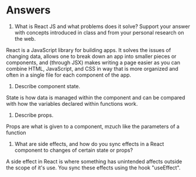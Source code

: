 # Answers

1. What is React JS and what problems does it solve? Support your answer with concepts introduced in class and from your personal research on the web.

React is a JavaScript library for building apps. It solves the issues of changing data, allows one to break down an app into smaller pieces or components, and (through JSX) makes writing a page easier as you can combine HTML, JavaScript, and CSS in way that is more organized and often in a single file for each component of the app.

1. Describe component state.

State is how data is managed within the component and can be compared with how the variables declared within functions work.

1. Describe props.

Props are what is given to a component, mzuch like the parameters of a function

1. What are side effects, and how do you sync effects in a React component to changes of certain state or props?

A side effect in React is where something has unintended affects outside the scope of it's use. You sync these effects using the hook "useEffect".
